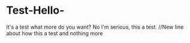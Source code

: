 # Test-Hello-
It's a test what more do you want?
No I'm serious, this a test. //New line about how this a test and nothing more
